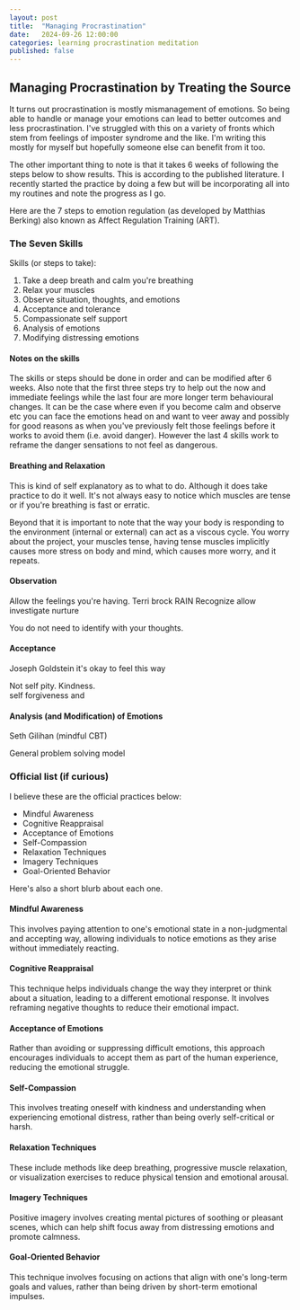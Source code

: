 ```yaml
---
layout: post
title:  "Managing Procrastination"
date:   2024-09-26 12:00:00
categories: learning procrastination meditation
published: false
---
```


## Managing Procrastination by Treating the Source

It turns out procrastination is mostly mismanagement of emotions.  So being able to handle or manage your emotions can lead to better outcomes and less procrastination.  I've struggled with this on a variety of fronts which stem from feelings of imposter syndrome and the like. I'm writing this mostly for myself but hopefully someone else can benefit from it too.

The other important thing to note is that it takes 6 weeks of following the steps below to show results.  This is according to the published literature.  I recently started the practice by doing a few but will be incorporating all into my routines and note the progress as I go.

Here are the 7 steps to emotion regulation (as developed by Matthias Berking) also known as Affect Regulation Training (ART).

### The Seven Skills

Skills (or steps to take):

1. Take a deep breath and calm you're breathing
2. Relax your muscles
3. Observe situation, thoughts, and emotions
4. Acceptance and tolerance
5. Compassionate self support
6. Analysis of emotions
7. Modifying distressing emotions

#### Notes on the skills

The skills or steps should be done in order and can be modified after 6 weeks. Also note that the first three steps try to help out the now and immediate feelings while the last four are more longer term behavioural changes.  It can be the case where even if you become calm and observe etc you can face the emotions head on and want to veer away and possibly for good reasons as when you've previously felt those feelings before it works to avoid them (i.e. avoid danger).  However the last 4 skills work to reframe the danger sensations to not feel as dangerous. 

#### Breathing and Relaxation

This is kind of self explanatory as to what to do.  Although it does take practice to do it well.  It's not always easy to notice which muscles are tense or if you're breathing is fast or erratic.

Beyond that it is important to note that the way your body is responding to the environment (internal or external) can act as a viscous cycle.  You worry about the project, your muscles tense, having tense muscles implicitly causes more stress on body and mind, which causes more worry, and it repeats.

#### Observation

Allow the feelings you're having. 
Terri brock RAIN
Recognize allow investigate nurture

You do not need to identify with your thoughts.


#### Acceptance

Joseph Goldstein it's okay to feel this way

Not self pity.  Kindness.  
self forgiveness and 

#### Analysis (and Modification) of Emotions

Seth Gilihan (mindful CBT)

General problem solving model


### Official list (if curious)

I believe these are the official practices below:

- Mindful Awareness 
- Cognitive Reappraisal
- Acceptance of Emotions
- Self-Compassion
- Relaxation Techniques
- Imagery Techniques
- Goal-Oriented Behavior

Here's also a short blurb about each one.  

#### Mindful Awareness 

This involves paying attention to one's emotional state in a non-judgmental and accepting way, allowing individuals to notice emotions as they arise without immediately reacting.

#### Cognitive Reappraisal

This technique helps individuals change the way they interpret or think about a situation, leading to a different emotional response. It involves reframing negative thoughts to reduce their emotional impact.

#### Acceptance of Emotions

Rather than avoiding or suppressing difficult emotions, this approach encourages individuals to accept them as part of the human experience, reducing the emotional struggle.

#### Self-Compassion

This involves treating oneself with kindness and understanding when experiencing emotional distress, rather than being overly self-critical or harsh.

#### Relaxation Techniques

These include methods like deep breathing, progressive muscle relaxation, or visualization exercises to reduce physical tension and emotional arousal.

#### Imagery Techniques

Positive imagery involves creating mental pictures of soothing or pleasant scenes, which can help shift focus away from distressing emotions and promote calmness.

#### Goal-Oriented Behavior

This technique involves focusing on actions that align with one's long-term goals and values, rather than being driven by short-term emotional impulses.
 
